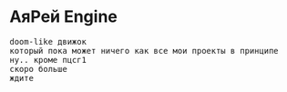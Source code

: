 <h1>АяРей Engine</h1>
<pre>
doom-like движок
который пока может ничего как все мои проекты в принципе
ну.. кроме пцсг1
скоро больше
ждите
</pre>